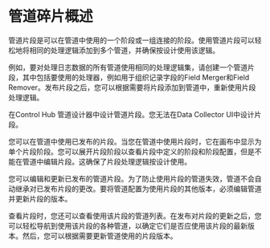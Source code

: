 # 管道碎片概述

管道片段是可以在管道中使用的一个阶段或一组连接的阶段。使用管道片段可以轻松地将相同的处理逻辑添加到多个管道，并确保按设计使用该逻辑。

例如，要对处理日志数据的所有管道使用相同的处理逻辑集，请创建一个管道片段，其中包括要使用的处理器，例如用于组织记录字段的Field Merger和Field Remover。发布片段之后，您可以根据需要将片段添加到管道中，重新使用片段处理逻辑。

在Control Hub 管道设计器中设计管道片段。您无法在Data Collector UI中设计片段。

您可以在管道中使用已发布的片段。当您在管道中使用片段时，它在画布中显示为单个片段阶段。您可以展开片段阶段以查看片段中定义的阶段和阶段配置，但是不能在管道中编辑片段。这确保了片段处理逻辑按设计使用。

您可以编辑和更新已发布的管道片段。为了防止使用片段的管道失效，管道不会自动继承对已发布片段的更改。要将管道配置为使用片段的其他版本，必须编辑管道并更新片段的版本。

查看片段时，您还可以查看使用该片段的管道列表。在发布对片段的更新之后，您可以轻松导航到使用该片段的各种管道，以确定它们是否应使用该片段的最新版本。然后，您可以根据需要更新管道使用的片段版本。